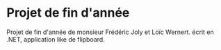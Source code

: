 # Projet de fin d'année
Projet de fin d'année de monsieur Frédéric Joly et Loïc Wernert. 
écrit en .NET, application like de flipboard. 
